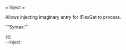= Inject =

Allows injecting imaginary entry for !FlexGet to process.

'''Syntax:'''

{{{        
--inject <TITLE> [URL] [ACCEPT] [FORCE]
}}}
        
Without URL a random url will be generated. All other inputs are disabled.

'''Example use:'''
        
{{{
flexget --inject "Some.Series.S02E12.Imaginary" --task my-series --learn
}}}
        
This would inject imaginary series into a single task and learn it as a downloaded,
assuming task accepts the injected entry.

'''Example use 2:'''
        
{{{
flexget --task=some.task --inject "Some.Title" "Some.direct.url" yes yes
}}}
        
This would inject imaginary title with direct link to file into a single task, accept it and force it trough even if some filter tries to reject it.

=== Setting Entry Fields ===
You can also set arbitrary [wiki:Entry entry fields] when injecting. This is done in entryfield=value format. These can be listed at any point after the url.

'''Example:'''

{{{
flexget --task=some.task --inject "Some Title" "Some.direct.url" yes yes imdb_id=tt33333
}}}